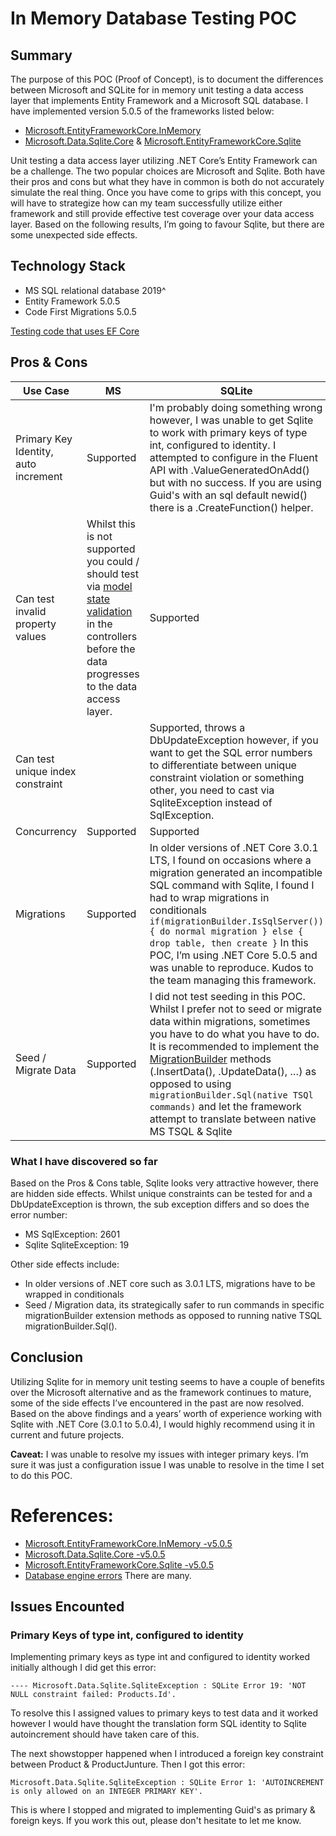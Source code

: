 # In Memory Database Testing POC

## Summary
The purpose of this POC (Proof of Concept), is to document the differences between Microsoft and SQLite for in memory unit testing a data access layer that implements Entity Framework and a Microsoft SQL database. I have implemented version 5.0.5 of the frameworks listed below:
- [Microsoft.EntityFrameworkCore.InMemory](https://docs.microsoft.com/en-us/ef/core/providers/in-memory/?tabs=dotnet-core-cli)
- [Microsoft.Data.Sqlite.Core](https://docs.microsoft.com/en-us/dotnet/standard/data/sqlite/?tabs=netcore-cli) & [Microsoft.EntityFrameworkCore.Sqlite](https://docs.microsoft.com/en-us/ef/core/providers/sqlite/?tabs=dotnet-core-cli)

Unit testing a data access layer utilizing .NET Core’s Entity Framework can be a challenge. The two popular choices are Microsoft and Sqlite. Both have their pros and cons but what they have in common is both do not accurately simulate the real thing. Once you have come to grips with this concept, you will have to strategize how can my team successfully utilize either framework and still provide effective test coverage over your data access layer. Based on the following results, I’m going to favour Sqlite, but there are some unexpected side effects.
## Technology Stack
- MS SQL relational database 2019^
- Entity Framework 5.0.5
- Code First Migrations 5.0.5 

[Testing code that uses EF Core](https://docs.microsoft.com/en-us/ef/core/testing/)

## Pros & Cons
| Use Case | MS | SQLite
| --- | --- | ---
| Primary Key Identity, auto increment |  Supported | I'm probably doing something wrong however, I was unable to get Sqlite to work with primary keys of type int, configured to identity. I attempted to configure in the Fluent API with .ValueGeneratedOnAdd() but with no success.  If you are using Guid's with an sql default newid() there is a .CreateFunction() helper.
| Can test invalid property values | Whilst this is not supported you could / should test via [model state validation](https://docs.microsoft.com/en-us/aspnet/core/mvc/models/validation?view=aspnetcore-5.0) in the controllers before the data progresses to the data access layer. | Supported
| Can test unique index constraint | | Supported, throws a DbUpdateException however, if you want to get the SQL error numbers to differentiate between unique constraint violation or something other, you need to cast via SqliteException instead of SqlException.
| Concurrency | Supported | Supported
| Migrations | Supported | In older versions of .NET Core 3.0.1 LTS, I found on occasions where a migration generated an incompatible SQL command with Sqlite,  I found I had to wrap migrations in conditionals ```if(migrationBuilder.IsSqlServer()) { do normal migration } else { drop table, then create }``` In this POC, I’m using .NET Core 5.0.5 and was unable to reproduce. Kudos to the team managing this framework.
| Seed / Migrate Data | Supported | I did not test seeding in this POC. Whilst I prefer not to seed or migrate data within migrations, sometimes you have to do what you have to do. It is recommended to implement the [MigrationBuilder](https://docs.microsoft.com/en-us/dotnet/api/microsoft.entityframeworkcore.migrations.migrationbuilder?view=efcore-5.0) methods (.InsertData(), .UpdateData(), …) as opposed to using ```migrationBuilder.Sql(native TSQl commands)``` and let the framework attempt to translate between native MS TSQL & Sqlite

### What I have discovered so far
Based on the Pros & Cons table, Sqlite looks very attractive however, there are hidden side effects. Whilst unique constraints can be tested for and a DbUpdateException is thrown, the sub exception differs and so does the error number: 
- MS SqlException: 2601 
- Sqlite SqliteException:  19

Other side effects include:
- In older versions of .NET core such as 3.0.1 LTS, migrations have to be wrapped in conditionals
- Seed / Migration data, its strategically safer to run commands in specific migrationBuilder extension methods as opposed to running native TSQL migrationBuilder.Sql().

## Conclusion
Utilizing Sqlite for in memory unit testing seems to have a couple of benefits over the Microsoft alternative and as the framework continues to mature, some of the side effects I’ve encountered in the past are now resolved. Based on the above findings and a years’ worth of experience working with Sqlite with .NET Core (3.0.1 to 5.0.4), I would highly recommend using it in current and future projects.

**Caveat:** I was unable to resolve my issues with integer primary keys. I’m sure it was just a configuration issue I was unable to resolve in the time I set to do this POC.

# References:
- [Microsoft.EntityFrameworkCore.InMemory -v5.0.5](https://www.nuget.org/packages/Microsoft.EntityFrameworkCore.InMemory/5.0.5)
- [Microsoft.Data.Sqlite.Core -v5.0.5](https://www.nuget.org/packages/Microsoft.Data.Sqlite.Core/5.0.5)
- [Microsoft.EntityFrameworkCore.Sqlite -v5.0.5](https://www.nuget.org/packages/Microsoft.EntityFrameworkCore.Sqlite/5.0.5)
- [Database engine errors](https://docs.microsoft.com/en-us/sql/relational-databases/errors-events/database-engine-events-and-errors?view=sql-server-ver15) There are many.

## Issues Encounted

### Primary Keys of type int, configured to identity

Implementing primary keys as type int and configured to identity worked initially although I did get this error:
```
---- Microsoft.Data.Sqlite.SqliteException : SQLite Error 19: 'NOT NULL constraint failed: Products.Id'.
``` 
To resolve this I assigned values to primary keys to test data and it worked however I would have thought the translation form SQL identity to Sqlite autoincrement should have taken care of this.

The next showstopper happened when I introduced a foreign key constraint between Product & ProductJunture. Then I got this error:
```
Microsoft.Data.Sqlite.SqliteException : SQLite Error 1: 'AUTOINCREMENT is only allowed on an INTEGER PRIMARY KEY'.
```
This is where I stopped and migrated to implementing Guid's as primary & foreign keys.  If you work this out, please don't hesitate to let me know.